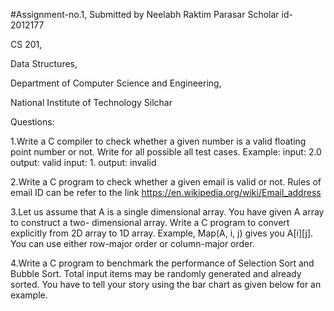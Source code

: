 #Assignment-no.1,
Submitted by Neelabh Raktim Parasar
Scholar id-2012177

CS 201,

Data Structures,

Department of Computer Science and Engineering,

National Institute of Technology Silchar

Questions:

1.Write a C compiler to check whether a given number is a valid floating point number or not. Write for all possible all test cases. 
Example: input: 2.0 output: valid input: 1. output: invalid

2.Write a C program to check whether a given email is valid or not. 
Rules of email ID can be refer to the link https://en.wikipedia.org/wiki/Email_address

3.Let us assume that A is a single dimensional array. You have given A array to construct a two- dimensional array.
Write a C program to convert explicitly from 2D array to 1D array. Example, Map(A, i, j) gives you A[i][j].
You can use either row-major order or column-major order.

4.Write a C program to benchmark the performance of Selection Sort and Bubble Sort. Total input items may be randomly generated and already sorted. 
You have to tell your story using the bar chart as given below for an example.
